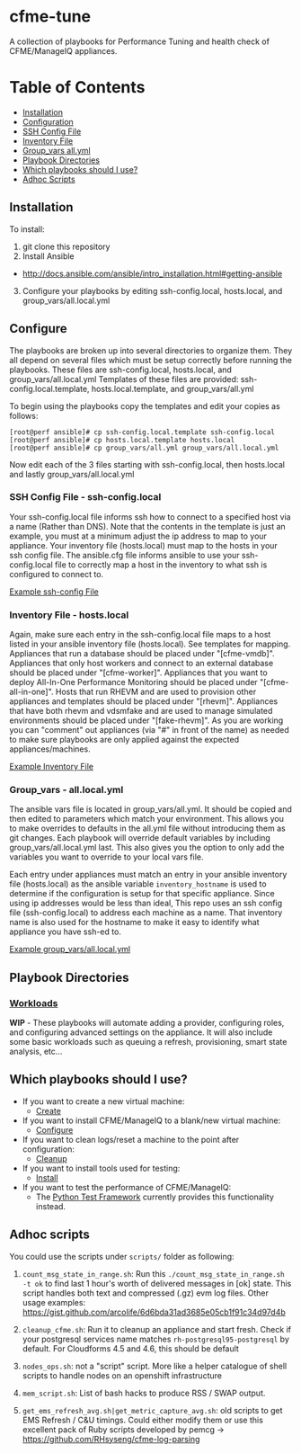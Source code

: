 # cfme-tune

A collection of playbooks for Performance Tuning and health check of CFME/ManageIQ appliances.

**Table of Contents**
========
- [Installation](#installation)
- [Configuration](#configure)
 - [SSH Config File](#ssh-config-file---ssh-configlocal)
 - [Inventory File](#inventory-file---hostslocal)
 - [Group_vars all.yml](#group_vars---alllocalyml)
- [Playbook Directories](#playbook-directories)
- [Which playbooks should I use?](#which-playbooks-should-i-use)
- [Adhoc Scripts](#adhoc-scripts)

## Installation
To install:  
1. git clone this repository  
2. Install Ansible  
  * http://docs.ansible.com/ansible/intro_installation.html#getting-ansible
3. Configure your playbooks by editing ssh-config.local, hosts.local, and group_vars/all.local.yml

## Configure
The playbooks are broken up into several directories to organize them.  They all depend on several files which must be setup correctly before running the playbooks.  These files are ssh-config.local, hosts.local, and group_vars/all.local.yml  Templates of these files are provided: ssh-config.local.template, hosts.local.template, and group_vars/all.yml

To begin using the playbooks copy the templates and edit your copies as follows:

```
[root@perf ansible]# cp ssh-config.local.template ssh-config.local
[root@perf ansible]# cp hosts.local.template hosts.local
[root@perf ansible]# cp group_vars/all.yml group_vars/all.local.yml
```

Now edit each of the 3 files starting with ssh-config.local, then hosts.local and lastly group_vars/all.local.yml

### SSH Config File - ssh-config.local

Your ssh-config.local file informs ssh how to connect to a specified host via a name (Rather than DNS).  Note that the contents in the template is just an example, you must at a minimum adjust the ip address to map to your appliance. Your inventory file (hosts.local) must map to the hosts in your ssh config file.  The ansible.cfg file informs ansible to use your ssh-config.local file to correctly map a host in the inventory to what ssh is configured to connect to.

[Example ssh-config File](ssh-config.local.template)

### Inventory File - hosts.local

Again, make sure each entry in the ssh-config.local file maps to a host listed in your ansible inventory file (hosts.local).  See templates for mapping.  Appliances that run a database should be placed under "[cfme-vmdb]".  Appliances that only host workers and connect to an external database should be placed under "[cfme-worker]".  Appliances that you want to deploy All-In-One Performance Monitoring should be placed under "[cfme-all-in-one]".  Hosts that run RHEVM and are used to provision other appliances and templates should be placed under "[rhevm]".  Appliances that have both rhevm and vdsmfake and are used to manage simulated environments should be placed under "[fake-rhevm]".  As you are working you can "comment" out appliances (via "#" in front of the name) as needed to make sure playbooks are only applied against the expected appliances/machines.

[Example Inventory File](hosts.local.template)

### Group_vars - all.local.yml

The ansible vars file is located in group_vars/all.yml.  It should be copied and then edited to parameters which match your environment.  This allows you to make overrides to defaults in the all.yml file without introducing them as git changes.  Each playbook will override default variables by including group_vars/all.local.yml last.  This also gives you the option to only add the variables you want to override to your local vars file.

Each entry under appliances must match an entry in your ansible inventory file (hosts.local) as the ansible variable `inventory_hostname` is used to determine if the configuration is setup for that specific appliance.  Since using ip addresses would be less than ideal, This repo uses an ssh config file (ssh-config.local) to address each machine as a name.  That inventory name is also used for the hostname to make it easy to identify what appliance you have ssh-ed to.

[Example group_vars/all.local.yml](group_vars/all.yml)


## Playbook Directories

### [Workloads](workloads/)

**WIP** - These playbooks will automate adding a provider, configuring roles, and configuring advanced settings on the appliance.  It will also include some basic workloads such as queuing a refresh, provisioning, smart state analysis, etc...


## Which playbooks should I use?

* If you want to create a new virtual machine:
  * [Create](create/)
* If you want to install CFME/ManageIQ to a blank/new virtual machine:
  * [Configure](configure/)
* If you want to clean logs/reset a machine to the point after configuration:
  * [Cleanup](cleanup/)
* If you want to install tools used for testing:
  * [Install](install/)
* If you want to test the performance of CFME/ManageIQ:
  * The [Python Test Framework](../cfme-performance/) currently provides this functionality instead.

## Adhoc scripts

You could use the scripts under `scripts/` folder as following:

1. `count_msg_state_in_range.sh`: Run this `./count_msg_state_in_range.sh -t ok` to find last 1 hour's worth of delivered messages in [ok] state. This script handles both text and compressed (.gz) evm log files. Other usage examples: https://gist.github.com/arcolife/6d6bda31ad3685e05cb1f91c34d97d4b

2. `cleanup_cfme.sh`: Run it to cleanup an appliance and start fresh. Check if your postgresql services name matches `rh-postgresql95-postgresql` by default. For Cloudforms 4.5 and 4.6, this should be default

3. `nodes_ops.sh`: not a "script" script. More like a helper catalogue of shell scripts to handle nodes on an openshift infrastructure

4. `mem_script.sh`: List of bash hacks to produce RSS / SWAP output.

5. `get_ems_refresh_avg.sh|get_metric_capture_avg.sh`: old scripts to get EMS Refresh / C&U timings. Could either modify them or use this excellent pack of Ruby scripts developed by pemcg -> https://github.com/RHsyseng/cfme-log-parsing

